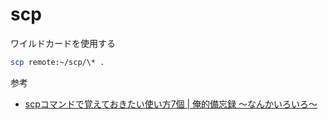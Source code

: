 # scp

ワイルドカードを使用する

```bash
scp remote:~/scp/\* .
```

参考

* [scpコマンドで覚えておきたい使い方7個 | 俺的備忘録 〜なんかいろいろ〜](https://orebibou.com/ja/home/201502/20150224_001/)
